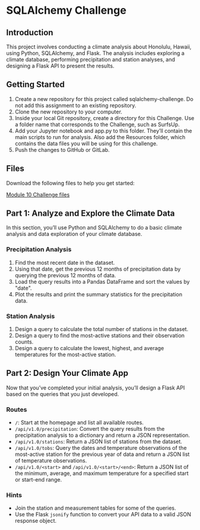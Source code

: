 # SQLAlchemy Challenge

## Introduction
This project involves conducting a climate analysis about Honolulu, Hawaii, using Python, SQLAlchemy, and Flask. The analysis includes exploring a climate database, performing precipitation and station analyses, and designing a Flask API to present the results.

## Getting Started
1. Create a new repository for this project called sqlalchemy-challenge. Do not add this assignment to an existing repository.
2. Clone the new repository to your computer.
3. Inside your local Git repository, create a directory for this Challenge. Use a folder name that corresponds to the Challenge, such as SurfsUp.
4. Add your Jupyter notebook and app.py to this folder. They’ll contain the main scripts to run for analysis. Also add the Resources folder, which contains the data files you will be using for this challenge.
5. Push the changes to GitHub or GitLab.

## Files
Download the following files to help you get started:

[Module 10 Challenge files](#)

## Part 1: Analyze and Explore the Climate Data
In this section, you’ll use Python and SQLAlchemy to do a basic climate analysis and data exploration of your climate database.

### Precipitation Analysis
1. Find the most recent date in the dataset.
2. Using that date, get the previous 12 months of precipitation data by querying the previous 12 months of data.
3. Load the query results into a Pandas DataFrame and sort the values by "date".
4. Plot the results and print the summary statistics for the precipitation data.

### Station Analysis
1. Design a query to calculate the total number of stations in the dataset.
2. Design a query to find the most-active stations and their observation counts.
3. Design a query to calculate the lowest, highest, and average temperatures for the most-active station.

## Part 2: Design Your Climate App
Now that you’ve completed your initial analysis, you’ll design a Flask API based on the queries that you just developed.

### Routes
- `/`: Start at the homepage and list all available routes.
- `/api/v1.0/precipitation`: Convert the query results from the precipitation analysis to a dictionary and return a JSON representation.
- `/api/v1.0/stations`: Return a JSON list of stations from the dataset.
- `/api/v1.0/tobs`: Query the dates and temperature observations of the most-active station for the previous year of data and return a JSON list of temperature observations.
- `/api/v1.0/<start>` and `/api/v1.0/<start>/<end>`: Return a JSON list of the minimum, average, and maximum temperature for a specified start or start-end range.

### Hints
- Join the station and measurement tables for some of the queries.
- Use the Flask `jsonify` function to convert your API data to a valid JSON response object.
